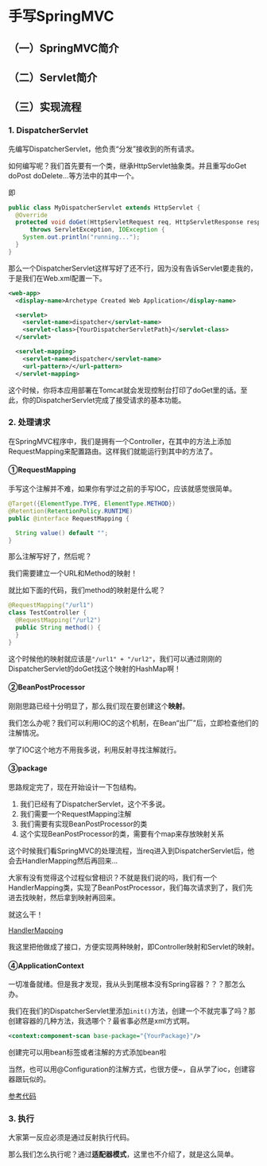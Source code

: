 # 手写SpringMVC

## （一）SpringMVC简介

## （二）Servlet简介

## （三）实现流程

### 1. DispatcherServlet

先编写DispatcherServlet，他负责“分发”接收到的所有请求。

如何编写呢？我们首先要有一个类，继承HttpServlet抽象类。并且重写doGet doPost doDelete...等方法中的其中一个。

即

```java
public class MyDispatcherServlet extends HttpServlet {
  @Override
  protected void doGet(HttpServletRequest req, HttpServletResponse resp)
      throws ServletException, IOException {
    System.out.println("running...");
  }
}
```

那么一个DispatcherServlet这样写好了还不行，因为没有告诉Servlet要走我的，于是我们在Web.xml配置一下。

```xml
<web-app>
  <display-name>Archetype Created Web Application</display-name>

  <servlet>
    <servlet-name>dispatcher</servlet-name>
    <servlet-class>{YourDispatcherServletPath}</servlet-class>
  </servlet>

  <servlet-mapping>
    <servlet-name>dispatcher</servlet-name>
    <url-pattern>/</url-pattern>
  </servlet-mapping>
```

这个时候，你将本应用部署在Tomcat就会发现控制台打印了doGet里的话。至此，你的DispatcherServlet完成了接受请求的基本功能。

### 2. 处理请求

在SpringMVC程序中，我们是拥有一个Controller，在其中的方法上添加RequestMapping来配置路由。这样我们就能运行到其中的方法了。

#### ①RequestMapping

手写这个注解并不难，如果你有学过之前的手写IOC，应该就感觉很简单。

```java
@Target({ElementType.TYPE, ElementType.METHOD})
@Retention(RetentionPolicy.RUNTIME)
public @interface RequestMapping {

  String value() default "";
}
```

那么注解写好了，然后呢？

我们需要建立一个URL和Method的映射！

就比如下面的代码，我们method的映射是什么呢？

```java
@RequestMapping("/url1")
class TestController {
  @RequestMapping("/url2")
  public String method() {
  }
}
```

这个时候他的映射就应该是`"/url1" + "/url2"`，我们可以通过刚刚的DispatcherServlet的doGet找这个映射的HashMap啊！

#### ②BeanPostProcessor

刚刚思路已经十分明显了，那么我们现在要创建这个**映射**。

我们怎么办呢？我们可以利用IOC的这个机制，在Bean“出厂”后，立即检查他们的注解情况。

学了IOC这个地方不用我多说，利用反射寻找注解就行。

#### ③package

思路规定完了，现在开始设计一下包结构。

1. 我们已经有了DispatcherServlet，这个不多说。
2. 我们需要一个RequestMapping注解
3. 我们需要有实现BeanPostProcessor的类
4. 这个实现BeanPostProcessor的类，需要有个map来存放映射关系

这个时候我们看SpringMVC的处理流程，当req进入到DispatcherServlet后，他会去HandlerMapping然后再回来...

大家有没有觉得这个过程似曾相识？不就是我们说的吗，我们有一个HandlerMapping类，实现了BeanPostProcessor，我们每次请求到了，我们先进去找映射，然后拿到映射再回来。

就这么干！

[HandlerMapping](src/main/java/com/txmanager/handler/HandlerMapping.java)

我这里把他做成了接口，方便实现两种映射，即Controller映射和Servlet的映射。

#### ④ApplicationContext

一切准备就绪。但是我才发现，我从头到尾根本没有Spring容器？？？那怎么办。

我们在我们的DispatcherServlet里添加`init()`方法，创建一个不就完事了吗？那创建容器的几种方法，我选哪个？最省事必然是xml方式啊。

```xml
<context:component-scan base-package="{YourPackage}"/>
```

创建完可以用bean标签或者注解的方式添加bean啦

当然，也可以用@Configuration的注解方式，也很方便~，自从学了ioc，创建容器跟玩似的。

[参考代码](src/main/java/com/txmanager/mvc/Servlet.java)


### 3. 执行

大家第一反应必须是通过反射执行代码。

那么我们怎么执行呢？通过**适配器模式**，这里也不介绍了，就是这么简单。


